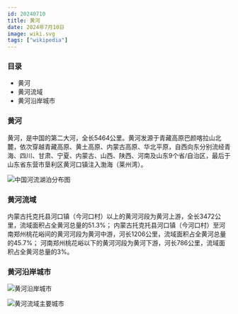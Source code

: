 ```yaml
---
id: 20240710
title: 黄河
date: 2024年7月10日
image: wiki.svg
tags: ["wikipedia"]
---
```



### 目录

 - 黄河
 - 黄河流域
 - 黄河沿岸城市


### 黄河

黄河，是中国的第二大河，全长5464公里。黄河发源于青藏高原巴颜喀拉山北麓，依次穿越青藏高原、黄土高原、内蒙古高原、华北平原，自西向东分别流经青海、四川、甘肃、宁夏、内蒙古、山西、陕西、河南及山东9个省/自治区，最后于山东省东营市垦利区黄河口镇注入渤海（莱州湾）。

![中国河流湖泊分布图](https://loongzxl.com/blogs/20240709中国河流湖泊分布图.jpeg)

### 黄河流域

内蒙古托克托县河口镇（今河口村）以上的黄河河段为黄河上游，全长3472公里，流域面积占全黄河总量的51.3%；
内蒙古托克托县河口镇（今河口村）至河南郑州桃花峪间的黄河河段为黄河中游，河长1206公里，流域面积占全黄河总量的45.7%；
河南郑州桃花峪以下的黄河河段为黄河下游，河长786公里，流域面积占全黄河总量的3%。

### 黄河沿岸城市

![黄河沿岸城市](https://loongzxl.com/blogs/20240710黄河沿岸城市.png)

![黄河流域主要城市](https://loongzxl.com/blogs/20240710黄河流域主要城市.png)